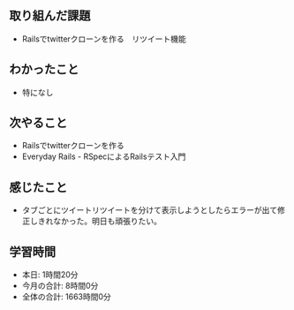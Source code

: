 ## 取り組んだ課題
- Railsでtwitterクローンを作る　リツイート機能
## わかったこと
- 特になし
## 次やること
- Railsでtwitterクローンを作る
- Everyday Rails - RSpecによるRailsテスト入門
## 感じたこと
- タブごとにツイートリツイートを分けて表示しようとしたらエラーが出て修正しきれなかった。明日も頑張りたい。
## 学習時間
- 本日: 1時間20分
- 今月の合計: 8時間0分
- 全体の合計: 1663時間0分
